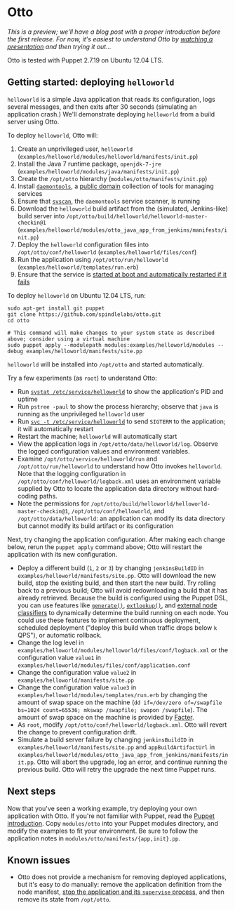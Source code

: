 Otto
====

*This is a preview; we'll have a blog post with a proper introduction before the first release. For now, it's easiest to understand Otto by [watching a presentation](https://spindle.com/talks) and then trying it out...*

Otto is tested with Puppet 2.7.19 on Ubuntu 12.04 LTS.

Getting started: deploying `helloworld`
---------------------------------------

`helloworld` is a simple Java application that reads its configuration, logs several messages, and then exits after 30 seconds (simulating an application crash.) We'll demonstrate deploying `helloworld` from a build server using Otto.

To deploy `helloworld`, Otto will:

1. Create an unprivileged user, `helloworld` (`examples/helloworld/modules/helloworld/manifests/init.pp`)
2. Install the Java 7 runtime package, `openjdk-7-jre` (`examples/helloworld/modules/java/manifests/init.pp`)
3. Create the `/opt/otto` hierarchy (`modules/otto/manifests/init.pp`)
4. Install [`daemontools`](http://cr.yp.to/daemontools.html), a [public domain](http://cr.yp.to/distributors.html) collection of tools for managing services
5. Ensure that [`svscan`](http://cr.yp.to/daemontools/svscan.html), the `daemontools` service scanner, is running
6. Download the `helloworld` build artifact from the (simulated, Jenkins-like) build server into `/opt/otto/build/helloworld/helloworld-master-checkin@1` (`examples/helloworld/modules/otto_java_app_from_jenkins/manifests/init.pp`)
7. Deploy the `helloworld` configuration files into `/opt/otto/conf/helloworld` (`examples/helloworld/files/conf`)
8. Run the application using `/opt/otto/run/helloworld` (`examples/helloworld/templates/run.erb`)
9. Ensure that the service is [started at boot and automatically restarted if it fails](http://cr.yp.to/daemontools/faq/create.html#why)

To deploy `helloworld` on Ubuntu 12.04 LTS, run:

    sudo apt-get install git puppet
    git clone https://github.com/spindlelabs/otto.git
    cd otto

    # This command will make changes to your system state as described above; consider using a virtual machine
    sudo puppet apply --modulepath modules:examples/helloworld/modules --debug examples/helloworld/manifests/site.pp

`helloworld` will be installed into `/opt/otto` and started automatically.

Try a few experiments (as `root`) to understand Otto:

* Run [`svstat /etc/service/helloworld`](http://cr.yp.to/daemontools/svstat.html) to show the application's PID and uptime
* Run `pstree -paul` to show the process hierarchy; observe that `java` is running as the unprivileged `helloworld` user
* Run [`svc -t /etc/service/helloworld`](http://cr.yp.to/daemontools/svc.html) to send `SIGTERM` to the application; it will automatically restart
* Restart the machine; `helloworld` will automatically start
* View the application logs in `/opt/otto/data/helloworld/log`. Observe the logged configuration values and environment variables.
* Examine `/opt/otto/service/helloworld/run` and `/opt/otto/run/helloworld` to understand how Otto invokes `helloworld`. Note that the logging configuration in `/opt/otto/conf/helloworld/logback.xml` uses an environment variable supplied by Otto to locate the application data directory without hard-coding paths.
* Note the permissions for `/opt/otto/build/helloworld/helloworld-master-checkin@1`, `/opt/otto/conf/helloworld`, and `/opt/otto/data/helloworld`: an application can modify its data directory but cannot modify its build artifact or its configuration

Next, try changing the application configuration. After making each change below, rerun the `puppet apply` command above; Otto will restart the application with its new configuration.

* Deploy a different build (`1`, `2` or `3`) by changing `jenkinsBuildID` in `examples/helloworld/manifests/site.pp`. Otto will download the new build, stop the existing build, and then start the new build. Try rolling back to a previous build; Otto will avoid redownloading a build that it has already retrieved. Because the build is configured using the Puppet DSL, you can use features like [`generate()`](http://docs.puppetlabs.com/references/latest/function.html#generate), [`extlookup()`](http://docs.puppetlabs.com/references/latest/function.html#extlookup), and [external node classifiers](http://docs.puppetlabs.com/guides/external_nodes.html) to dynamically determine the build running on each node. You could use these features to implement continuous deployment, scheduled deployment ("deploy this build when traffic drops below `k` QPS"), or automatic rollback.
* Change the log level in `examples/helloworld/modules/helloworld/files/conf/logback.xml` or the configuration value `value1` in `examples/helloworld/modules/files/conf/application.conf`
* Change the configuration value `value2` in `examples/helloworld/manifests/site.pp`
* Change the configuration value `value3` in `examples/helloworld/modules/templates/run.erb` by changing the amount of swap space on the machine (`dd if=/dev/zero of=/swapfile bs=1024 count=65536; mkswap /swapfile; swapon /swapfile`). The amount of swap space on the machine is provided by [Facter](http://puppetlabs.com/blog/facter-part-1-facter-101/).
* As `root`, modify `/opt/otto/conf/helloworld/logback.xml`. Otto will revert the change to prevent configuration drift.
* Simulate a build server failure by changing `jenkinsBuildID` in `examples/helloworld/manifests/site.pp` and `appBuildArtifactUrl` in `examples/helloworld/modules/otto_java_app_from_jenkins/manifests/init.pp`. Otto will abort the upgrade, log an error, and continue running the previous build. Otto will retry the upgrade the next time Puppet runs.

Next steps
----------

Now that you've seen a working example, try deploying your own application with Otto. If you're not familiar with Puppet, read the [Puppet introduction](http://docs.puppetlabs.com/guides/introduction.html). Copy `modules/otto` into your Puppet modules directory, and modify the examples to fit your environment. Be sure to follow the application notes in `modules/otto/manifests/{app,init}.pp`.

Known issues
------------

* Otto does not provide a mechanism for removing deployed applications, but it's easy to do manually: remove the application definition from the node manifest, [stop the application and its `supervise` process](http://cr.yp.to/daemontools/faq/create.html#remove), and then remove its state from `/opt/otto`.
